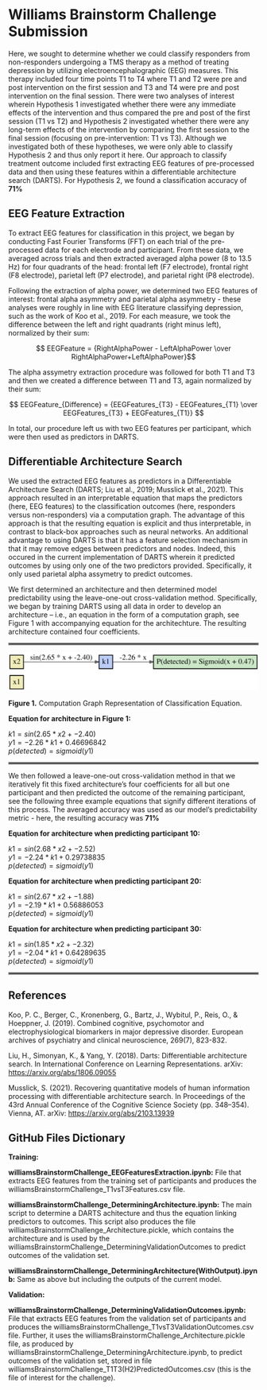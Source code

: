 # Williams Brainstorm Challenge Submission
Here, we sought to determine whether we could classify responders from non-responders undergoing a TMS therapy as a method of treating depression by utilizing electroencephalographic (EEG) measures. This therapy included four time points T1 to T4 where T1 and T2 were pre and post intervention on the first session and T3 and T4 were pre and post intervention on the final session. There were two analyses of interest wherein Hypothesis 1 investigated whether there were any immediate effects of the intervention and thus compared the pre and post of the first session (T1 vs T2) and Hypothesis 2 investigated whether there were any long-term effects of the intervention by comparing the first session to the final session (focusing on pre-intervention: T1 vs T3). Although we investigated both of these hypotheses, we were only able to classify Hypothesis 2 and thus only report it here. Our approach to classify treatment outcome included first extracting EEG features of pre-processed data and then using these features within a differentiable architecture search (DARTS). For Hypothesis 2, we found a classification accuracy of **71%**
  
## EEG Feature Extraction
To extract EEG features for classification in this project, we began by conducting Fast Fourier Transforms (FFT) on each trial of the pre-processed data for each electrode and participant. From these data, we averaged across trials and then extracted averaged alpha power (8 to 13.5 Hz) for four quadrants of the head: frontal left (F7 electrode), frontal right (F8 electrode), parietal left (P7 electrode), and parietal right (P8 electrode).
  
Following the extraction of alpha power, we determined two EEG features of interest: frontal alpha asymmetry and parietal alpha asymmetry - these analyses were roughly in line with EEG literature classifying depression, such as the work of Koo et al., 2019. For each measure, we took the difference between the left and right quadrants (right minus left), normalized by their sum:
  
$$ EEGFeature = {RightAlphaPower - LeftAlphaPower \over RightAlphaPower+LeftAlphaPower}$$

The alpha assymetry extraction procedure was followed for both T1 and T3 and then we created a difference between T1 and T3, again normalized by their sum:
  
$$ EEGFeature_{Difference} = {EEGFeatures_{T3} - EEGFeatures_{T1} \over EEGFeatures_{T3} + EEGFeatures_{T1}} $$

In total, our procedure left us with two EEG features per participant, which were then used as predictors in DARTS.
  
## Differentiable Architecture Search
We used the extracted EEG features as predictors in a Differentiable Architecture Search (DARTS; Liu et al., 2019; Musslick et al., 2021). This approach resulted in an interpretable equation that maps the predictors (here, EEG features) to the classification outcomes (here, responders versus non-responders) via a computation graph. The advantage of this approach is that the resulting equation is explicit and thus interpretable, in contrast to black-box approaches such as neural networks. An additional advantage to using DARTS is that it has a feature selection mechanism in that it may remove edges between predictors and nodes. Indeed, this occured in the current implementation of DARTS wherein it predicted outcomes by using only one of the two predictors provided. Specifically, it only used parietal alpha assymetry to predict outcomes. 

We first determined an architecture and then determined model predictability using the leave-one-out cross-validation method. Specifically, we began by training DARTS using all data in order to develop an architecture – i.e., an equation in the form of a computation graph, see Figure 1 with accompanying equation for the architechture. The resulting architecture contained four coefficients.

<hr style="border:2px solid gray">
  
![Alt text](/Images/williamsBrainstormChallenge_Figure1.svg "Figure 2. Example Architecture")

**Figure 1.** Computation Graph Representation of Classification Equation.

**Equation for architecture in Figure 1:**

$k1 = sin(2.65 * x2 + -2.40)$  
$y1 = -2.26 * k1 + 0.46696842$  
$p(detected) = sigmoid(y1)$  

<hr style="border:2px solid gray">

We then followed a leave-one-out cross-validation method in that we iteratively fit this fixed architecture’s four coefficients for all but one participant and then predicted the outcome of the remaining participant, see the following three example equations that signify different iterations of this process. The averaged accuracy was used as our model’s predictability metric - here, the resulting accuracy was **71%**

**Equation for architecture when predicting participant 10:**

$k1 = sin(2.68 * x2 + -2.52)$  
$y1 = -2.24 * k1 + 0.29738835$  
$p(detected) = sigmoid(y1)$  

  
**Equation for architecture when predicting participant 20:**

$k1 = sin(2.67 * x2 + -1.88)$  
$y1 = -2.19 * k1 + 0.56886053$  
$p(detected) = sigmoid(y1)$  


**Equation for architecture when predicting participant 30:**

$k1 = sin(1.85 * x2 + -2.32)$  
$y1 = -2.04 * k1 + 0.64289635$  
$p(detected) = sigmoid(y1)$  

<hr style="border:2px solid gray">

## References

Koo, P. C., Berger, C., Kronenberg, G., Bartz, J., Wybitul, P., Reis, O., & Hoeppner, J. (2019). Combined cognitive, psychomotor and electrophysiological biomarkers in major depressive disorder. European archives of psychiatry and clinical neuroscience, 269(7), 823-832.

Liu, H., Simonyan, K., & Yang, Y. (2018). Darts: Differentiable architecture search. In International Conference on Learning Representations. arXiv: https://arxiv.org/abs/1806.09055

Musslick, S. (2021). Recovering quantitative models of human information processing with differentiable architecture search. In Proceedings of the 43rd Annual Conference of the Cognitive Science Society (pp. 348–354). Vienna, AT. arXiv: https://arxiv.org/abs/2103.13939

## GitHub Files Dictionary

**Training:**

**williamsBrainstormChallenge_EEGFeaturesExtraction.ipynb:** File that extracts EEG features from the training set of participants and produces the williamsBrainstormChallenge_T1vsT3Features.csv file.

**williamsBrainstormChallenge_DeterminingArchitecture.ipynb:** The main script to determine a DARTS achitecture and thus the equation linking predictors to outcomes. This script also produces the file williamsBrainstormChallenge_Architecture.pickle, which contains the architecture and is used by the williamsBrainstormChallenge_DeterminingValidationOutcomes to predict outcomes of the validation set.

**williamsBrainstormChallenge_DeterminingArchitecture(WithOutput).ipynb:** Same as above but including the outputs of the current model.

**Validation:**

**williamsBrainstormChallenge_DeterminingValidationOutcomes.ipynb:** File that extracts EEG features from the validation set of participants and produces the williamsBrainstormChallenge_T1vsT3ValidationOutcomes.csv file. Further, it uses the williamsBrainstormChallenge_Architecture.pickle file, as produced by williamsBrainstormChallenge_DeterminingArchitecture.ipynb, to predict outcomes of the validation set, stored in file williamsBrainstormChallenge_T1T3(H2)PredictedOutcomes.csv (this is the file of interest for the challenge).
